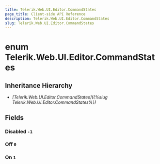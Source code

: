 ```yaml
---
title: Telerik.Web.UI.Editor.CommandStates
page_title: Client-side API Reference
description: Telerik.Web.UI.Editor.CommandStates
slug: Telerik.Web.UI.Editor.CommandStates
---
```


# enum Telerik.Web.UI.Editor.CommandStates

## Inheritance Hierarchy

* *[Telerik.Web.UI.Editor.CommandStates]({%slug Telerik.Web.UI.Editor.CommandStates%})*

## Fields

### Disabled `-1`

### Off `0`

### On `1`



